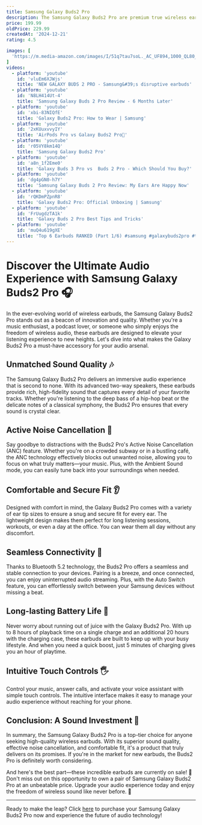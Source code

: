```yaml
---
title: Samsung Galaxy Buds2 Pro
description: The Samsung Galaxy Buds2 Pro are premium true wireless earbuds designed to deliver high-quality audio and a comfortable fit. They feature active noise cancellation (ANC) to minimize ambient noise, allowing for an immersive listening experience. The earbuds are equipped with advanced audio technology, including high-fidelity sound and 360 Audio for a more dynamic and spatial sound experience. They offer a sleek and ergonomic design for a secure fit, making them suitable for extended use. The Galaxy Buds2 Pro also support seamless connectivity with Samsung devices, have touch controls for easy operation, and provide a long-lasting battery life with fast charging capabilities. Additionally, they are water-resistant, making them suitable for workouts and outdoor activities.
price: 199.99
oldPrice: 229.99
createdAt: '2024-12-21'
rating: 4.5

images: [
  'https://m.media-amazon.com/images/I/51q7tau7soL._AC_UF894,1000_QL80_.jpg', 'https://media.johnlewiscontent.com/i/JohnLewis/240192733?fmt=auto&$background-off-white$&wid=720&hei=640', 'https://i.ytimg.com/vi/Kj7riByu78Q/maxresdefault.jpg', 'https://images.versus.io/objects/samsung-galaxy-buds2-pro.front.variety.1660177510857.jpg', 'https://lookaside.fbsbx.com/lookaside/crawler/media/?media_id=964849715684567', 'https://images.samsung.com/is/image/samsung/assets/hk_en/support/mobile-devices/galaxy-buds-charging-tips-precautions/galaxy-buds-charging.png?$ORIGIN_PNG$', 'https://hnau.imgix.net/media/catalog/product/b/u/buds2_pro_config.jpg?auto=compress&auto=format&fill-color=FFFFFF&fit=fill&fill=solid&w=496&h=279', 'https://image-us.samsung.com/us/mobile-audio/galaxy-buds2-pro/images/galaxy-buds2-pro-excellence-battery-mo.jpg', 'https://i.ytimg.com/vi/4_WuFdmtLkQ/hq720.jpg?sqp=-oaymwEhCK4FEIIDSFryq4qpAxMIARUAAAAAGAElAADIQj0AgKJD&rs=AOn4CLD5nesn4Up3xDLL2yXnbE1zxrHv1g', 'https://kimostore.net/cdn/shop/files/samsung-galaxy-buds2-pro-sm-r510-earbuds-kimo-store-29_1024x.jpg?v=1720390449', 'https://vrsdesign.com/cdn/shop/files/09_e0411ae1-5ccd-43a8-aad1-c0ef04079eca.jpg?v=1687824170&width=1500', 'https://i0.wp.com/www.smartprix.com/bytes/wp-content/uploads/2022/10/Screenshot_20221018_154807_Galaxy-Buds2-Pro-Manager.jpg?ssl=1&quality=80&w=728&h=1561', 'https://image-us.samsung.com/us/mobile-audio/galaxy-buds2-pro/images/galaxy-buds2-pro-anc-couple-user-mo.jpg', 'https://i0.wp.com/www.93mobiles.com/wp-content/uploads/2024/07/71YCCEPBguL._SL1500_.jpg?resize=300,300&ssl=1', 'https://b2c-contenthub.com/wp-content/uploads/2022/08/Galaxy-Buds-2-Pro_hands-on20220805_0006.jpg?quality=50&strip=all&w=1200', 'https://www.lowyat.net/wp-content/uploads/2022/08/Samsung-Galaxy-Buds2-Pro-1.jpg', 'https://assets.products-live.ao.com/Images/ce7b62ae-2c2d-4571-9558-598fc288a9f1/1280x1280/SM-R510NZWAEUA_samsung_headphones_02.jpg', 'https://cdn.computerhoy.com/sites/navi.axelspringer.es/public/media/image/2022/12/samsung-galaxy-buds-2-pro-analisis-opinion-2900890.jpg?tf=1200x900', 'https://image-us.samsung.com/us/mobile-audio/galaxy-buds2-pro/images/galaxy-buds2-pro-excellence-bluetooth-mo.jpg', 'https://ss7.vzw.com/is/image/VerizonWireless/samsung-galaxy-buds2-pro-purple-sm-r510nlvvxar-thumbnail?&scl=2', 'https://www.ringkestore.com/cdn/shop/files/GBFE_SLMX_CL_Sub_11.jpg?v=1712332452&width=1290', 'https://www.digidirect.com.au/media/catalog/product/e/z/ezgif.com-webp-to-jpg_-_2023-10-05t121943.558.jpg?optimize=medium&bg-color=255,255,255&fit=bounds&height=700&width=700', 'https://i5.walmartimages.com/asr/8080785b-6c61-4afb-b5a2-621905053cd3.eea3f0131d3f64c6f56adfd64ab9bc8e.jpeg?odnHeight=768&odnWidth=768&odnBg=FFFFFF', 'https://cdn.computerhoy.com/sites/navi.axelspringer.es/public/media/image/2022/12/samsung-galaxy-buds-2-pro-analisis-opinion-2900928.jpg?tf=3840x', 'https://i.blogs.es/a6c241/4-032_hands-on_galaxy_buds2pro_white_hi-copia/650_1200.jpeg', 'https://pisces.bbystatic.com/image2/BestBuy_US/images/products/b6cf9cb7-9492-4e97-a89b-b8a83a47ff00.jpg', 'https://image-us.samsung.com/us/mobile-audio/galaxy-buds2-pro/images/galaxy-buds2-pro-howto-thumbnail-mo.jpg', 'https://pbs.twimg.com/media/FdTvfacaAAIhSaY.jpg:large', 'https://www.galaxus.de/im/Files/6/8/9/8/6/2/5/5/Teaser_Buds2pro21.jpeg?impolicy=teaser&resizeWidth=700&resizeHeight=350', 'https://vulcanpost.com/wp-content/uploads/2022/09/Samsung-Galaxy-Buds2-Pro-review-2.jpg', 'https://d2rod6utq1kbop.cloudfront.net/media/wysiwyg/maxgalaxy2pr-size.jpeg', 'https://salelink.co.nz/cdn/shop/products/61ORAyi55RL._AC_SL1500__T04HUCLDAXGK_58ed8bca-109d-45cb-89e2-51a3b2e0019d_1024x1024.jpg?v=1686713132', 'https://www.androidauthority.com/wp-content/uploads/2022/08/Samsung-Galaxy-Buds-2-Pro-in-gwhite-color-in-charging-case-left-side-view-scaled.jpg', 'https://focus.independent.ie/thumbor/4uBIYgYb9NXCWqiNcbFDmRlALr8=/0x51:2500x1718/960x640/prod-mh-ireland/18102dc8-aa07-11ed-bddf-0210609a3fe2.jpeg', 'https://www.androidauthority.com/wp-content/uploads/2021/08/Samsung-Galaxy-Buds-2-noise-cancelling-true-wireless-10-scaled.jpg', 'https://fdn.gsmarena.com/imgroot/news/22/09/samsung-galaxy-buds2-pro-review/-952x498w6/gsmarena_001.jpg', 'https://i.ebayimg.com/images/g/jt0AAOSwp3JjyQDo/s-l1200.jpg', 'https://www.cnet.com/a/img/resize/e71810fa2d070df955bcaf8627c3933728956593/hub/2024/07/09/402ae949-3081-40c4-858d-cde0623508ea/samsung-galaxy-buds-3-and-3-pro-1.jpg?auto=webp&fit=crop&height=900&width=1200', 'https://images.fonearena.com/blog/wp-content/uploads/2022/11/Samsung-Galaxy-Buds2-Pro-3-1024x640.jpg', 'https://images.mobilefun.co.uk/graphics/productgalleries/90826/h.jpg', 'https://microless.com/cdn/products/3b44e5d29edb9cdf6e078c09af1f21b4-hi.jpg', 'https://image.made-in-china.com/2f0j00KZdkoJLaLQbH/Original-Factory-Buds-2-PRO-Tws-Earbuds-for-Samsung-Buds-Bluetooth-Earphones.webp', 'https://images.samsung.com/is/image/samsung/p6pim/ae/2208/gallery/ae-galaxy-buds2-pro-r510-sm-r510nzwamea-533203175?$650_519_PNG$', 'https://i.ytimg.com/vi/Haf6DJfXTLM/0.jpg', 'https://one-tech.es/wp-content/uploads/2022/11/PXL_20221025_133941160-1000x750.jpg', 'https://cdn.mos.cms.futurecdn.net/fzkKpkcL9LfqQ8C69LcdPR-320-80.jpg', 'https://s3-eu-west-1.amazonaws.com/hniesfp/8/images/Galaxy_AI_Assets/[Hotfix]+Galaxy+AI_Face+to+face_MO.jpg', 'https://i.ytimg.com/vi/WO9dowkSwsU/maxresdefault.jpg', 'https://i.pinimg.com/736x/34/8e/0b/348e0b8e3b75831dd721126f586a1f64.jpg', 'https://ae01.alicdn.com/kf/S1d2f0b9b77a84c83b957e70a9fcd3c02h.jpg_640x640q90.jpg', 'https://openbox.ca/cdn/shop/products/15_32da8ca7-149d-4d58-9011-5c7cfcf3fc57_800x.jpg?v=1724707197', 'https://images.samsung.com/is/image/samsung/assets/sg/galaxy-buds3-pro/feature/galaxy-buds3-pro-highlight-slide01-startframe-mo_0710.jpg?imbypass=true', 'https://assets.products-live.ao.com/Images/4f2fd2c4-2104-496f-8284-126edbd05677/1280x1280/SM-R510NZWAEUA_samsung_headphones_08.jpg', 'http://vrsdesign.com/cdn/shop/products/1500main_5.jpg?v=1670025098', 'https://i.ytimg.com/vi/-oS7RhrIFSA/maxresdefault.jpg', 'https://soyacincau.com/wp-content/uploads/2022/10/221006-samsung-galaxy-buds-2-pro-review-malaysia-5-1024x601.jpg', 'https://preview.redd.it/2-additions-to-my-collection-1-tws-1-iem-v0-syxfnxdq4fi91.jpg?width=640&crop=smart&auto=webp&s=3cb9081943a822f1f5668dcdd21fb96da93b3af2', 'https://image-us.samsung.com/us/mobile-audio/galaxy-buds2-pro/images/galaxy-buds2-pro-360-audio-kv-end-mo.jpg', 'https://www.alhaddadshop.com/images/thumbs/0030555_samsung-galaxy-buds2-pro-wireless-earbuds-purple-bundle_510.jpeg', 'https://i.insider.com/62f2adea5b790400198aae41?width=700', 'https://www.cnet.com/a/img/resize/e617aea7d2dce8228c006d8a3ba88d2001658fc4/hub/2022/08/10/e761fa53-bcd1-4753-b005-5764b8e84bf8/samsungevent-galaxybuds2.jpg?auto=webp&fit=crop&height=675&width=1200', 'http://salelink.co.nz/cdn/shop/products/61ORAyi55RL._AC_SL1500__T04HUCLDAXGK_58ed8bca-109d-45cb-89e2-51a3b2e0019d_1200x1200.jpg?v=1686713132', 'https://preview.redd.it/samsung-support-galaxy-buds-2-pro-can-support-up-to-2-5-v0-cbfbt62zp1bc1.png?width=842&format=png&auto=webp&s=fa159930ed00812b00230d65a3ae2b0922efd0e7', 'https://lookaside.instagram.com/seo/google_widget/crawler/?media_id=3156724197345424997', 'https://images.samsung.com/is/image/samsung/assets/ae/earbuds360.jpeg?$ORIGIN_JPG$', 'https://images.squarespace-cdn.com/content/v1/62d8fdd58926e80bb016e15f/1661667653678-QER4N3VW8789I4IQ7UF0/Samsung+buds+2+pro+3.PNG?format=1000w', 'https://www.recellexchange.com/cdn/shop/files/1_3306e9c4-e328-46d7-98da-5e0e27f89e50_720x.png?v=1689105780', 'https://m.media-amazon.com/images/I/51b5QbOFCUL.jpg', 'https://cdn.tanguay.ca/images/products/1024px/0857052.jpg', 'https://www.makeitsoundgreat.com/wp-content/uploads/2023/08/Samsung-Galaxy-Buds2-Pro-case-inside.jpg', 'https://preview.redd.it/should-i-buy-the-galaxy-buds-2-pro-or-wait-for-the-buds-3-v0-4g37et7n0u8d1.jpeg?width=1440&format=pjpg&auto=webp&s=0487f02b0c1f08eb6ce011a122d465a285344546', 'https://www.soundguys.com/wp-content/uploads/2023/10/Samsung-Galaxy-Buds-FE-Box-Contents-Ear-Tips-Cable-scaled.jpg', 'http://vrsdesign.com/cdn/shop/products/1500main_4.jpg?v=1669836838', 'https://m.media-amazon.com/images/I/71aED4JdwpL._AC_UF350,350_QL80_.jpg', 'https://static1.anpoimages.com/wordpress/wp-content/uploads/2022/08/samsung-galaxy-buds-2-pro-everyday-carry.jpg', 'https://i0.wp.com/image-us.samsung.com/us/mobile-audio/galaxy-buds2-pro/fbs/04_MO.jpg?w=640&ssl=1', 'https://static1.anpoimages.com/wordpress/wp-content/uploads/2024/12/169-2-2.png', 'https://img.myipadbox.com/sec/product_l/EDA006118901.jpg', 'https://cdn.shopify.com/s/files/1/0683/6246/9622/files/Galaxy-Buds-2-Pro-Case-Urban-Fit-_value_Product-ven_-61428446.jpg?v=1712543059', 'https://www.sammobile.com/wp-content/uploads/2021/08/Galaxy-Buds-2-3.jpg'
]
videos: 
  - platform: 'youtube'
    id: 'vluEm6XJWjs'
    title: 'NEW GALAXY BUDS 2 PRO - Samsung&#39;s disruptive earbuds'
  - platform: 'youtube'
    id: 'N8LH414Ut-4'
    title: 'Samsung Galaxy Buds 2 Pro Review - 6 Months Later'
  - platform: 'youtube'
    id: 'xbi-83NIQfE'
    title: 'Galaxy Buds2 Pro: How to Wear | Samsung'
  - platform: 'youtube'
    id: '2xKUuxvvyIY'
    title: 'AirPods Pro vs Galaxy Buds2 Pro🤔'
  - platform: 'youtube'
    id: 'r05VY8km14Q'
    title: 'Samsung Galaxy Buds2 Pro'
  - platform: 'youtube'
    id: 'a8n_1f2Eme0'
    title: 'Galaxy Buds 3 Pro vs  Buds 2 Pro - Which Should You Buy?'
  - platform: 'youtube'
    id: 'dg4pGN0-h7Y'
    title: 'Samsung Galaxy Buds 2 Pro Review: My Ears Are Happy Now'
  - platform: 'youtube'
    id: 'rQKDmPZpnR8'
    title: 'Galaxy Buds2 Pro: Official Unboxing | Samsung'
  - platform: 'youtube'
    id: 'FrUugdzTA1k'
    title: 'Galaxy Buds 2 Pro Best Tips and Tricks'
  - platform: 'youtube'
    id: 'muQ4u619gXE'
    title: 'Top 6 Earbuds RANKED (Part 1/6) #samsung #galaxybuds2pro #tws'
---
```


# Discover the Ultimate Audio Experience with Samsung Galaxy Buds2 Pro 🎧

In the ever-evolving world of wireless earbuds, the Samsung Galaxy Buds2 Pro stands out as a beacon of innovation and quality. Whether you're a music enthusiast, a podcast lover, or someone who simply enjoys the freedom of wireless audio, these earbuds are designed to elevate your listening experience to new heights. Let's dive into what makes the Galaxy Buds2 Pro a must-have accessory for your audio arsenal.

## Unmatched Sound Quality 🎶

The Samsung Galaxy Buds2 Pro delivers an immersive audio experience that is second to none. With its advanced two-way speakers, these earbuds provide rich, high-fidelity sound that captures every detail of your favorite tracks. Whether you're listening to the deep bass of a hip-hop beat or the delicate notes of a classical symphony, the Buds2 Pro ensures that every sound is crystal clear.

## Active Noise Cancellation 🌟

Say goodbye to distractions with the Buds2 Pro's Active Noise Cancellation (ANC) feature. Whether you're on a crowded subway or in a bustling café, the ANC technology effectively blocks out unwanted noise, allowing you to focus on what truly matters—your music. Plus, with the Ambient Sound mode, you can easily tune back into your surroundings when needed.

## Comfortable and Secure Fit 👂

Designed with comfort in mind, the Galaxy Buds2 Pro comes with a variety of ear tip sizes to ensure a snug and secure fit for every ear. The lightweight design makes them perfect for long listening sessions, workouts, or even a day at the office. You can wear them all day without any discomfort.

## Seamless Connectivity 🔗

Thanks to Bluetooth 5.2 technology, the Buds2 Pro offers a seamless and stable connection to your devices. Pairing is a breeze, and once connected, you can enjoy uninterrupted audio streaming. Plus, with the Auto Switch feature, you can effortlessly switch between your Samsung devices without missing a beat.

## Long-lasting Battery Life 🔋

Never worry about running out of juice with the Galaxy Buds2 Pro. With up to 8 hours of playback time on a single charge and an additional 20 hours with the charging case, these earbuds are built to keep up with your busy lifestyle. And when you need a quick boost, just 5 minutes of charging gives you an hour of playtime.

## Intuitive Touch Controls 🖐️

Control your music, answer calls, and activate your voice assistant with simple touch controls. The intuitive interface makes it easy to manage your audio experience without reaching for your phone.

## Conclusion: A Sound Investment 🎯

In summary, the Samsung Galaxy Buds2 Pro is a top-tier choice for anyone seeking high-quality wireless earbuds. With its superior sound quality, effective noise cancellation, and comfortable fit, it's a product that truly delivers on its promises. If you're in the market for new earbuds, the Buds2 Pro is definitely worth considering.

And here's the best part—these incredible earbuds are currently on sale! 🎉 Don't miss out on this opportunity to own a pair of Samsung Galaxy Buds2 Pro at an unbeatable price. Upgrade your audio experience today and enjoy the freedom of wireless sound like never before. 🛒

---

Ready to make the leap? Click [here](#) to purchase your Samsung Galaxy Buds2 Pro now and experience the future of audio technology!